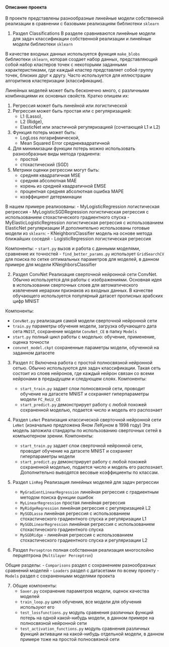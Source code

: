 #### Описание проекта
В проекте представлены разнообразные линейные модели собственной реализации в сравнении с базовыми реализациям библиотеки `sklearn`

1. Раздел Classifications
В разделе сравниваются линейные модели для задач классификации собственной реализации и линейные модели библиотеки `sklearn`

В качестве входных данных используется функция `make_blobs` библиотеки `sklearn`, которая создает набор данных, представляющий собой набор кластеров точек с некоторыми заданными характеристиками, где каждый кластер представляет собой группу точек, близких друг к другу. Часто используется для иллюстрации алгоритмов кластеризации (классификации).

Линейных моделей может быть бесконечно много, с различными комбинациями их основных свойств. Кратко опишем их:
1. Регрессия может быть линейной или логистической
2. Регрессия может быть простая или с регуляризацией:
    - L1 (Lasso), 
    - L2 (Ridge),
    - ElasticNet или эластичной регуляризацией (сочетающей L1 и L2)
3. Функция потерь может быть:
    - LogLoss логарифмической,
    - Mean Squared Error среднеквадратичной
4. Для минимизации функции потерь можно использовать разнообразные виды метода градиента:
    - простой
    - стохастический (SGD)
5. Метрики оценки регрессии могут быть:
    - средняя квадратичная MSE
    - средняя абсолютная MAE
    - корень из средней квадратичной EMSE
    - процентная средняя абсолютная ошибка MAPE
    - коэффициент детерминации

В нашем примере реализованы:
    - MyLogisticRegression логистическая регрессия
    - MyLogisticSGDRegression логистическая регрессия с использованием стохастического градиентного спуска
    - MyElasticLogisticRegression логистическая регрессия с использованием ElasticNet регуляризации
И дополнительно использованы готовые модели из `sklearn`:
    - KNeighborsClassifier модель на основе метода ближайших соседей
    - LogisticRegression логистическая регрессия

Компоненты:
    - `start.py` вызов и работа с данными моделями, сравнение их точностей
    - `find_better_params.py` использует `GridSearchCV` для поиска по сетке оптимальных параметров для моделей, в данном примере для модели KNeighborsClassifier

2. Раздел ConvNet
Реализация сверточной нейронной сети ConvNet. Обычно используется для работы с изображениями. Основная идея в использовании сверточных слоев для автоматического извлечения иерархии признаков из входных данных. В качестве обучающего используется популярный датасет прописных арабских цифр MNIST

Компоненты:
- `ConvNet.py` реализация самой модели сверточной нейронной сети
- `train.py` параметры обучения модели, загрузка обучающего дата сета `MNIST`, сохранение модели `ConvNet_CE` в папку `Models`
- `start.py` полный цикл работы с моделью: обучение, применение, оценка точности
- `convnet_model.ckpt` сохраненные параметры модели, обученной на заданном датасете

3. Раздел `FC` 
Включена работа с простой полносвязной нейронной сетью. Обычно используются для задач классификации. Такая сеть состоит из слоев нейронов, где каждый нейрон связан со всеми нейронами в предыдущем и следующем слоях.
Компоненты:
    - `start_train.py` задает слои полносвязной сети, проводит обучение на датасете MNIST и сохраняет гиперпараметры модели `FC_ReLU_CE`
    - `start_predict.py` демонстрирует работу с любой похожей сохраненной моделью, подается число и модель его распознает

4. Раздел `LeNet`
Реализация классической сверточной нейронной сети `LeNet` (изначально предложена Яном ЛеКуном в 1998 году) Эта модель заложила стандарты по использованию сверточных сетей в компьютерном зрении.
Компоненты:
    - `start_train.py` задает слои сверточной нейронной сети, проводит обучение на датасете MNIST и сохраняет гиперпараметры модели
    - `start_predict.py` демонстрирует работу с любой похожей сохраненной моделью, подается число и модель его распознает. Дополнительно выводятся весовые коэффициенты по классам.


5. Раздел `LinReg`
Реализация линейных моделей для задач регрессии
    - `MyGradientLinearRegression` линейная регрессия с градиентным методом поиска функции ошибок
    - `MyLinearRegression` простая линейная регрессия
    - `MyRidgeRegression` линейная регрессия с регуляризацией L2
    - `MySGDLasso` линейная регрессия с использованием стохастического градиентного спуска и регуляризации L1
    - `MySGDLinearRegression`  линейная регрессия с использованием стохастического градиентного спуска
    - `MySGDRidge` - линейная регрессия с использованием стохастического градиентного спуска и регуляризации L2

6. Раздел `Perseptron`
полная собственная реализация многослойно перцептрона (`Multilayer Perceptron`)

Общие разделы:
    - `Comparisons` раздел с сохранением разнообразных сравнений моделей
    - `Loaders` раздел с датасетами по всему проекту
    - `Models` раздел с сохраненными моделями проекта
    
7. Общие компоненты:
    - `Saver.py` сохранение параметров модели, оценок качества моделей 
    - `train_loop.py` цикл обучения, все модели для обучения используют его
    - `test_lossfunctions.py` модуль сравнения различных функций потерь на одной какой-нибудь модели, в данном примере на полносвязной нейронной сети
    - `test_activation_functions.py` модуль сравнения различных функций активации на какой-нибудь отдельной модели, в данном примере тоже на простой полносвязной сети